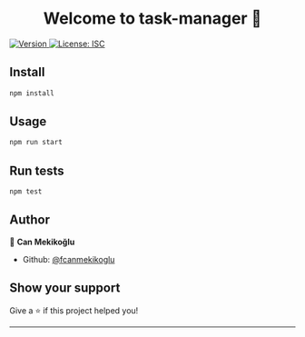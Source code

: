 <h1 align="center">Welcome to task-manager 👋</h1>
<p>
  <a href="https://www.npmjs.com/package/task-manager" target="_blank">
    <img alt="Version" src="https://img.shields.io/npm/v/task-manager.svg">
  </a>
  <a href="#" target="_blank">
    <img alt="License: ISC" src="https://img.shields.io/badge/License-ISC-yellow.svg" />
  </a>
</p>

## Install

```sh
npm install
```

## Usage

```sh
npm run start
```

## Run tests

```sh
npm test
```

## Author

👤 **Can Mekikoğlu**

* Github: [@fcanmekikoglu](https://github.com/fcanmekikoglu)

## Show your support

Give a ⭐️ if this project helped you!

***

